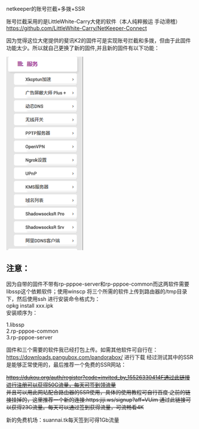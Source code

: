 netkeeper的账号拦截+多拨+SSR  

账号拦截采用的是LittleWhite-Carry大佬的软件（本人纯粹搬运 手动滑稽）  
https://github.com/LittleWhite-Carry/NetKeeper-Connect  

因为觉得这位大佬提供的斐讯K2的固件可是实现账号拦截和多拨，但由于此固件功能太少。所以就自己更换了新的固件,并且新的固件有以下功能：  

![image](https://github.com/yuyangyangyu/netkeeper/blob/master/test/test.png)  

注意：
------  
因为自带的固件不带有rp-pppoe-server和rp-pppoe-common而这两软件需要libssp这个依赖软件；使用winscp 将三个所需的软件上传到路由器的/tmp目录下，然后使用ssh 进行安装命令格式为：  
opkg install xxx.ipk  
安装顺序为： 

1.libssp  
2.rp-pppoe-common  
3.rp-pppoe-server 

固件和三个需要的软件我已经打包上传。如需其他软件可自行在：https://downloads.pangubox.com/pandorabox/ 进行下载
经过测试其中的SSR是能够正常使用的，最后推荐一个免费的SSR网站： 

~~https://dukou.org/auth/register?code=invited_by_15526330414F通过此链接进行注册可以获得50G流量，每天可签到领流量  
并且可以用此网站配合路由器的SSR使用，具体的使用教程可自行百度 之前的链接挂掉的，这里推荐一个新的连接:https:jiji.ws/signup?aff=VUim 通过此链接可以获得23G流量。每天可以通过签到获得流量，可流畅看4K~~

新的免费机场：suannai.tk每天签到可得1Gb流量
